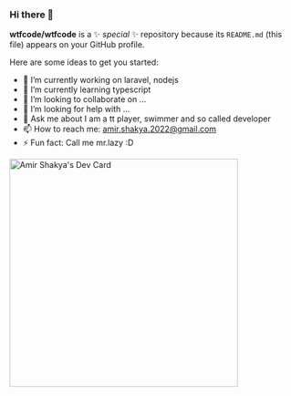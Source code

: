 ### Hi there 👋


**wtfcode/wtfcode** is a ✨ _special_ ✨ repository because its `README.md` (this file) appears on your GitHub profile.

Here are some ideas to get you started:

- 🔭 I’m currently working on laravel, nodejs
- 🌱 I’m currently learning typescript
- 👯 I’m looking to collaborate on ...
- 🤔 I’m looking for help with ...
- 💬 Ask me about I am a tt player, swimmer and so called developer
- 📫 How to reach me: amir.shakya.2022@gmail.com
- ⚡ Fun fact: Call me mr.lazy :D


<a href="https://app.daily.dev/amirshakya2022"><img src="https://api.daily.dev/devcards/a4ed9c0aa2ed461aaf759a0f3f76eb61.png?r=t3t" width="400" alt="Amir Shakya's Dev Card"/></a>
